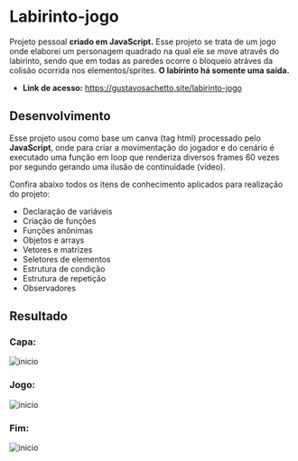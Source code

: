 # Labirinto-jogo
Projeto pessoal __criado em JavaScript.__ Esse projeto se trata de um jogo onde elaborei um personagem quadrado na qual ele se move através do labirinto, sendo que em todas as paredes ocorre o bloqueio atráves da colisão ocorrida nos elementos/sprites. __O labirinto há somente uma saída.__

* __Link de acesso:__ https://gustavosachetto.site/labirinto-jogo

## Desenvolvimento
Esse projeto usou como base um canva (tag html) processado pelo __JavaScript__, onde para criar a movimentação do jogador e do cenário é executado uma função em loop que renderiza diversos frames 60 vezes por segundo gerando uma ilusão de continuidade (vídeo).

Confira abaixo todos os itens de conhecimento aplicados para realização do projeto:
* Declaração de variáveis
* Criação de funções
* Funções anônimas
* Objetos e arrays
* Vetores e matrizes
* Seletores de elementos
* Estrutura de condição
* Estrutura de repetição
* Observadores 

## Resultado

### Capa:
![inicio](https://github.com/GustavoSachetto/Labirinto-jogo/assets/136517074/3127bcb0-1bd3-4932-a553-6512877dd336)

### Jogo:
![inicio](https://github.com/GustavoSachetto/Labirinto-jogo/assets/136517074/e32d9645-16aa-45cd-84ae-e7637f000cb1)

### Fim:
![inicio](https://github.com/GustavoSachetto/Labirinto-jogo/assets/136517074/800d3b39-e32e-4f43-a64a-f60cc506720f)
